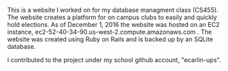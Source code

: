 This is a website I worked on for my database managment class (CS455). The website creates a platform for on campus clubs to easily and quickly hold elections. As of December 1, 2016 the website was hosted on an EC2 instance, ec2-52-40-34-90.us-west-2.compute.amazonaws.com . The website was created using Ruby on Rails and is backed up by an SQLite database.


I contributed to the project under my school github account, "ecarlin-ups".

